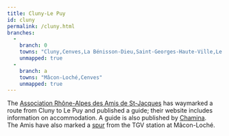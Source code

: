 ```yaml
---
title: Cluny-Le Puy
id: cluny
permalink: /cluny.html
branches:
  -
    branch: 0
    towns: "Cluny,Cenves,La Bénisson-Dieu,Saint-Georges-Haute-Ville,Le Puy-en-Velay"
    unmapped: true
  -
    branch: a
    towns: "Mâcon-Loché,Cenves"
    unmapped: true
---
```


The [Association Rhône-Alpes des Amis de St-Jacques][0] has waymarked a route from Cluny to Le Puy and published a guide; their website includes information on accommodation. A guide is also published by [Chamina][1].  
The Amis have also marked a [spur][2] from the TGV station at Mâcon-Loché.

[0]: http://chemins.amis-st-jacques.org/?page_id=4
[1]: http://www.chamina.com
[2]: http://chemins.amis-st-jacques.org/?page_id=8